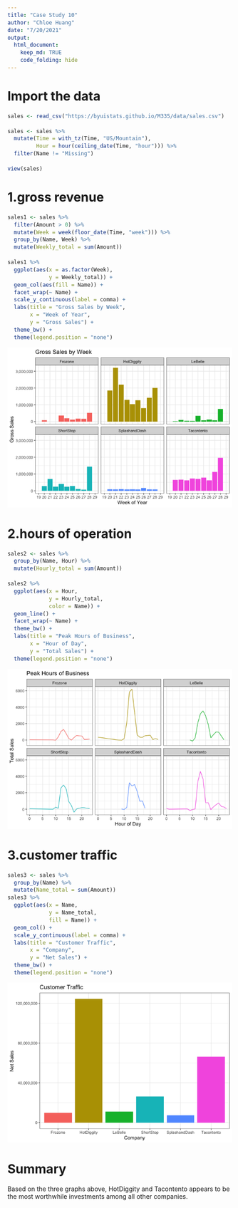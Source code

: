 ```yaml
---
title: "Case Study 10"
author: "Chloe Huang"
date: "7/20/2021"
output: 
  html_document: 
    keep_md: TRUE
    code_folding: hide
---
```






# Import the data

```r
sales <- read_csv("https://byuistats.github.io/M335/data/sales.csv")

sales <- sales %>%
  mutate(Time = with_tz(Time, "US/Mountain"),
         Hour = hour(ceiling_date(Time, "hour"))) %>%
  filter(Name != "Missing")

view(sales)
```

# 1.gross revenue

```r
sales1 <- sales %>%
  filter(Amount > 0) %>% 
  mutate(Week = week(floor_date(Time, "week"))) %>%
  group_by(Name, Week) %>%
  mutate(Weekly_total = sum(Amount))

sales1 %>% 
  ggplot(aes(x = as.factor(Week),
             y = Weekly_total)) +
  geom_col(aes(fill = Name)) +
  facet_wrap(~ Name) +
  scale_y_continuous(label = comma) +
  labs(title = "Gross Sales by Week",
       x = "Week of Year",
       y = "Gross Sales") +
  theme_bw() +
  theme(legend.position = "none")
```

![](Case_Study_10_files/figure-html/unnamed-chunk-2-1.png)<!-- -->


# 2.hours of operation

```r
sales2 <- sales %>% 
  group_by(Name, Hour) %>% 
  mutate(Hourly_total = sum(Amount))

sales2 %>%
  ggplot(aes(x = Hour,
             y = Hourly_total,
             color = Name)) +
  geom_line() +
  facet_wrap(~ Name) +
  theme_bw() +
  labs(title = "Peak Hours of Business",
       x = "Hour of Day",
       y = "Total Sales") +
  theme(legend.position = "none")
```

![](Case_Study_10_files/figure-html/unnamed-chunk-3-1.png)<!-- -->

# 3.customer traffic

```r
sales3 <- sales %>%
  group_by(Name) %>%
  mutate(Name_total = sum(Amount))
sales3 %>%
  ggplot(aes(x = Name,
             y = Name_total,
             fill = Name)) +
  geom_col() +
  scale_y_continuous(label = comma) +
  labs(title = "Customer Traffic",
       x = "Company",
       y = "Net Sales") +
  theme_bw() +
  theme(legend.position = "none")
```

![](Case_Study_10_files/figure-html/unnamed-chunk-4-1.png)<!-- -->

# Summary
Based on the three graphs above, HotDiggity and Tacontento appears to be the most worthwhile investments among all other companies. 
